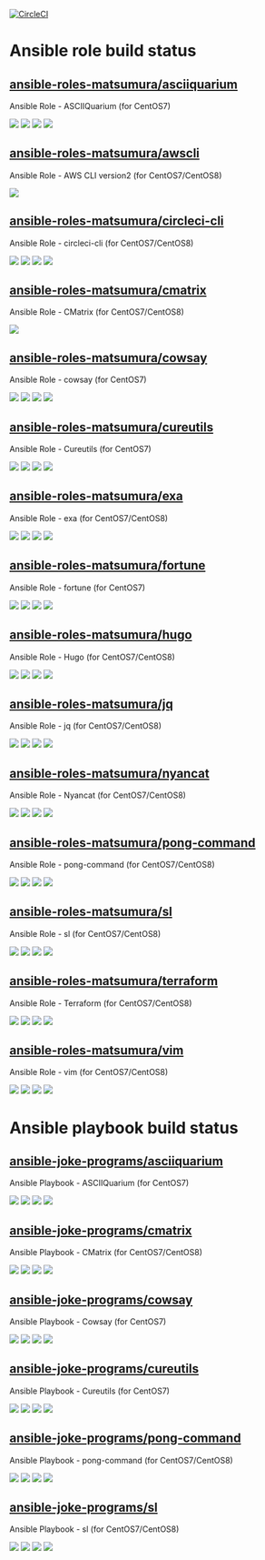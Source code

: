 [![CircleCI](https://circleci.com/gh/TomonoriMatsumura/scheduled-executor.svg?style=svg)](https://circleci.com/gh/TomonoriMatsumura/scheduled-executor)

# Ansible role build status

## [ansible-roles-matsumura/asciiquarium](https://github.com/ansible-roles-matsumura/asciiquarium)

Ansible Role - ASCIIQuarium (for CentOS7)

[![](https://github.com/ansible-roles-matsumura/asciiquarium/workflows/ansible-lint/badge.svg)](https://github.com/ansible-roles-matsumura/asciiquarium/actions?query=workflow%3Aansible-lint)
[![](https://github.com/ansible-roles-matsumura/asciiquarium/workflows/molecule/badge.svg)](https://github.com/ansible-roles-matsumura/asciiquarium/actions?query=workflow%3Amolecule)
[![](https://github.com/ansible-roles-matsumura/asciiquarium/workflows/trailing%20whitespace/badge.svg)](https://github.com/ansible-roles-matsumura/asciiquarium/actions?query=workflow%3A%22trailing+whitespace%22)
[![](https://github.com/ansible-roles-matsumura/asciiquarium/workflows/yamllint/badge.svg)](https://github.com/ansible-roles-matsumura/asciiquarium/actions?query=workflow%3Ayamllint)

## [ansible-roles-matsumura/awscli](https://github.com/ansible-roles-matsumura/awscli)

Ansible Role - AWS CLI version2 (for CentOS7/CentOS8)

[![](https://github.com/ansible-roles-matsumura/awscli/workflows/build/badge.svg)](https://github.com/ansible-roles-matsumura/awscli/actions?query=workflow%3Abuild)

## [ansible-roles-matsumura/circleci-cli](https://github.com/ansible-roles-matsumura/circleci-cli)

Ansible Role - circleci-cli (for CentOS7/CentOS8)

[![](https://github.com/ansible-roles-matsumura/circleci-cli/workflows/ansible-lint/badge.svg)](https://github.com/ansible-roles-matsumura/circleci-cli/actions?query=workflow%3Aansible-lint)
[![](https://github.com/ansible-roles-matsumura/circleci-cli/workflows/molecule/badge.svg)](https://github.com/ansible-roles-matsumura/circleci-cli/actions?query=workflow%3Amolecule)
[![](https://github.com/ansible-roles-matsumura/circleci-cli/workflows/trailing%20whitespace/badge.svg)](https://github.com/ansible-roles-matsumura/circleci-cli/actions?query=workflow%3A%22trailing+whitespace%22)
[![](https://github.com/ansible-roles-matsumura/circleci-cli/workflows/yamllint/badge.svg)](https://github.com/ansible-roles-matsumura/circleci-cli/actions?query=workflow%3Ayamllint)

## [ansible-roles-matsumura/cmatrix](https://github.com/ansible-roles-matsumura/cmatrix)

Ansible Role - CMatrix (for CentOS7/CentOS8)

[![](https://github.com/ansible-roles-matsumura/cmatrix/workflows/build/badge.svg)](https://github.com/ansible-roles-matsumura/cmatrix/actions?query=workflow%3Abuild)

## [ansible-roles-matsumura/cowsay](https://github.com/ansible-roles-matsumura/cowsay)

Ansible Role - cowsay (for CentOS7)

[![](https://github.com/ansible-roles-matsumura/cowsay/workflows/ansible-lint/badge.svg)](https://github.com/ansible-roles-matsumura/cowsay/actions?query=workflow%3Aansible-lint)
[![](https://github.com/ansible-roles-matsumura/cowsay/workflows/molecule/badge.svg)](https://github.com/ansible-roles-matsumura/cowsay/actions?query=workflow%3Amolecule)
[![](https://github.com/ansible-roles-matsumura/cowsay/workflows/trailing%20whitespace/badge.svg)](https://github.com/ansible-roles-matsumura/cowsay/actions?query=workflow%3A%22trailing+whitespace%22)
[![](https://github.com/ansible-roles-matsumura/cowsay/workflows/yamllint/badge.svg)](https://github.com/ansible-roles-matsumura/cowsay/actions?query=workflow%3Ayamllint)


## [ansible-roles-matsumura/cureutils](https://github.com/ansible-roles-matsumura/cureutils)

Ansible Role - Cureutils (for CentOS7)

[![](https://github.com/ansible-roles-matsumura/cureutils/workflows/ansible-lint/badge.svg)](https://github.com/ansible-roles-matsumura/cureutils/actions?query=workflow%3Aansible-lint)
[![](https://github.com/ansible-roles-matsumura/cureutils/workflows/molecule/badge.svg)](https://github.com/ansible-roles-matsumura/cureutils/actions?query=workflow%3Amolecule)
[![](https://github.com/ansible-roles-matsumura/cureutils/workflows/trailing%20whitespace/badge.svg)](https://github.com/ansible-roles-matsumura/cureutils/actions?query=workflow%3A%22trailing+whitespace%22)
[![](https://github.com/ansible-roles-matsumura/cureutils/workflows/yamllint/badge.svg)](https://github.com/ansible-roles-matsumura/cureutils/actions?query=workflow%3Ayamllint)

## [ansible-roles-matsumura/exa](https://github.com/ansible-roles-matsumura/exa)

Ansible Role - exa (for CentOS7/CentOS8)

[![](https://github.com/ansible-roles-matsumura/exa/workflows/ansible-lint/badge.svg)](https://github.com/ansible-roles-matsumura/exa/actions?query=workflow%3Aansible-lint)
[![](https://github.com/ansible-roles-matsumura/exa/workflows/molecule/badge.svg)](https://github.com/ansible-roles-matsumura/exa/actions?query=workflow%3Amolecule)
[![](https://github.com/ansible-roles-matsumura/exa/workflows/trailing%20whitespace/badge.svg)](https://github.com/ansible-roles-matsumura/exa/actions?query=workflow%3A%22trailing+whitespace%22)
[![](https://github.com/ansible-roles-matsumura/exa/workflows/yamllint/badge.svg)](https://github.com/ansible-roles-matsumura/exa/actions?query=workflow%3Ayamllint)

## [ansible-roles-matsumura/fortune](https://github.com/ansible-roles-matsumura/fortune)

Ansible Role - fortune (for CentOS7)

[![](https://github.com/ansible-roles-matsumura/fortune/workflows/ansible-lint/badge.svg)](https://github.com/ansible-roles-matsumura/fortune/actions?query=workflow%3Aansible-lint)
[![](https://github.com/ansible-roles-matsumura/fortune/workflows/molecule/badge.svg)](https://github.com/ansible-roles-matsumura/fortune/actions?query=workflow%3Amolecule)
[![](https://github.com/ansible-roles-matsumura/fortune/workflows/trailing%20whitespace/badge.svg)](https://github.com/ansible-roles-matsumura/fortune/actions?query=workflow%3A%22trailing+whitespace%22)
[![](https://github.com/ansible-roles-matsumura/fortune/workflows/yamllint/badge.svg)](https://github.com/ansible-roles-matsumura/fortune/actions?query=workflow%3Ayamllint)

## [ansible-roles-matsumura/hugo](https://github.com/ansible-roles-matsumura/hugo)

Ansible Role - Hugo (for CentOS7/CentOS8)

[![](https://github.com/ansible-roles-matsumura/hugo/workflows/ansible-lint/badge.svg)](https://github.com/ansible-roles-matsumura/hugo/actions?query=workflow%3Aansible-lint)
[![](https://github.com/ansible-roles-matsumura/hugo/workflows/molecule/badge.svg)](https://github.com/ansible-roles-matsumura/hugo/actions?query=workflow%3Amolecule)
[![](https://github.com/ansible-roles-matsumura/hugo/workflows/trailing%20whitespace/badge.svg)](https://github.com/ansible-roles-matsumura/hugo/actions?query=workflow%3A%22trailing+whitespace%22)
[![](https://github.com/ansible-roles-matsumura/hugo/workflows/yamllint/badge.svg)](https://github.com/ansible-roles-matsumura/hugo/actions?query=workflow%3Ayamllint)

## [ansible-roles-matsumura/jq](https://github.com/ansible-roles-matsumura/jq)

Ansible Role - jq (for CentOS7/CentOS8)

[![](https://github.com/ansible-roles-matsumura/jq/workflows/ansible-lint/badge.svg)](https://github.com/ansible-roles-matsumura/jq/actions?query=workflow%3Aansible-lint)
[![](https://github.com/ansible-roles-matsumura/jq/workflows/molecule/badge.svg)](https://github.com/ansible-roles-matsumura/jq/actions?query=workflow%3Amolecule)
[![](https://github.com/ansible-roles-matsumura/jq/workflows/trailing%20whitespace/badge.svg)](https://github.com/ansible-roles-matsumura/jq/actions?query=workflow%3A%22trailing+whitespace%22)
[![](https://github.com/ansible-roles-matsumura/jq/workflows/yamllint/badge.svg)](https://github.com/ansible-roles-matsumura/jq/actions?query=workflow%3Ayamllint)

## [ansible-roles-matsumura/nyancat](https://github.com/ansible-roles-matsumura/nyancat)

Ansible Role - Nyancat (for CentOS7/CentOS8)

[![](https://github.com/ansible-roles-matsumura/nyancat/workflows/ansible-lint/badge.svg)](https://github.com/ansible-roles-matsumura/nyancat/actions?query=workflow%3Aansible-lint)
[![](https://github.com/ansible-roles-matsumura/nyancat/workflows/molecule/badge.svg)](https://github.com/ansible-roles-matsumura/nyancat/actions?query=workflow%3Amolecule)
[![](https://github.com/ansible-roles-matsumura/nyancat/workflows/trailing%20whitespace/badge.svg)](https://github.com/ansible-roles-matsumura/nyancat/actions?query=workflow%3A%22trailing+whitespace%22)
[![](https://github.com/ansible-roles-matsumura/nyancat/workflows/yamllint/badge.svg)](https://github.com/ansible-roles-matsumura/nyancat/actions?query=workflow%3Ayamllint)

## [ansible-roles-matsumura/pong-command](https://github.com/ansible-roles-matsumura/pong-command)

Ansible Role - pong-command (for CentOS7/CentOS8)

[![](https://github.com/ansible-roles-matsumura/pong-command/workflows/ansible-lint/badge.svg)](https://github.com/ansible-roles-matsumura/pong-command/actions?query=workflow%3Aansible-lint)
[![](https://github.com/ansible-roles-matsumura/pong-command/workflows/molecule/badge.svg)](https://github.com/ansible-roles-matsumura/pong-command/actions?query=workflow%3Amolecule)
[![](https://github.com/ansible-roles-matsumura/pong-command/workflows/trailing%20whitespace/badge.svg)](https://github.com/ansible-roles-matsumura/pong-command/actions?query=workflow%3A%22trailing+whitespace%22)
[![](https://github.com/ansible-roles-matsumura/pong-command/workflows/yamllint/badge.svg)](https://github.com/ansible-roles-matsumura/pong-command/actions?query=workflow%3Ayamllint)

## [ansible-roles-matsumura/sl](https://github.com/ansible-roles-matsumura/sl)

Ansible Role - sl (for CentOS7/CentOS8)

[![](https://github.com/ansible-roles-matsumura/sl/workflows/ansible-lint/badge.svg)](https://github.com/ansible-roles-matsumura/sl/actions?query=workflow%3Aansible-lint)
[![](https://github.com/ansible-roles-matsumura/sl/workflows/molecule/badge.svg)](https://github.com/ansible-roles-matsumura/sl/actions?query=workflow%3Amolecule)
[![](https://github.com/ansible-roles-matsumura/sl/workflows/trailing%20whitespace/badge.svg)](https://github.com/ansible-roles-matsumura/sl/actions?query=workflow%3A%22trailing+whitespace%22)
[![](https://github.com/ansible-roles-matsumura/sl/workflows/yamllint/badge.svg)](https://github.com/ansible-roles-matsumura/sl/actions?query=workflow%3Ayamllint)

## [ansible-roles-matsumura/terraform](https://github.com/ansible-roles-matsumura/terraform)

Ansible Role - Terraform (for CentOS7/CentOS8)

[![](https://github.com/ansible-roles-matsumura/terraform/workflows/ansible-lint/badge.svg)](https://github.com/ansible-roles-matsumura/terraform/actions?query=workflow%3Aansible-lint)
[![](https://github.com/ansible-roles-matsumura/terraform/workflows/molecule/badge.svg)](https://github.com/ansible-roles-matsumura/terraform/actions?query=workflow%3Amolecule)
[![](https://github.com/ansible-roles-matsumura/terraform/workflows/trailing%20whitespace/badge.svg)](https://github.com/ansible-roles-matsumura/terraform/actions?query=workflow%3A%22trailing+whitespace%22)
[![](https://github.com/ansible-roles-matsumura/terraform/workflows/yamllint/badge.svg)](https://github.com/ansible-roles-matsumura/terraform/actions?query=workflow%3Ayamllint)

## [ansible-roles-matsumura/vim](https://github.com/ansible-roles-matsumura/vim)

Ansible Role - vim (for CentOS7/CentOS8)

[![](https://github.com/ansible-roles-matsumura/vim/workflows/ansible-lint/badge.svg)](https://github.com/ansible-roles-matsumura/vim/actions?query=workflow%3Aansible-lint)
[![](https://github.com/ansible-roles-matsumura/vim/workflows/molecule/badge.svg)](https://github.com/ansible-roles-matsumura/vim/actions?query=workflow%3Amolecule)
[![](https://github.com/ansible-roles-matsumura/vim/workflows/trailing%20whitespace/badge.svg)](https://github.com/ansible-roles-matsumura/vim/actions?query=workflow%3A%22trailing+whitespace%22)
[![](https://github.com/ansible-roles-matsumura/vim/workflows/yamllint/badge.svg)](https://github.com/ansible-roles-matsumura/vim/actions?query=workflow%3Ayamllint)

# Ansible playbook build status

## [ansible-joke-programs/asciiquarium](https://github.com/ansible-joke-programs/asciiquarium)

Ansible Playbook - ASCIIQuarium (for CentOS7)

[![](https://github.com/ansible-joke-programs/asciiquarium/workflows/ansible-lint/badge.svg)](https://github.com/ansible-joke-programs/asciiquarium/actions?query=workflow%3Aansible-lint)
[![](https://github.com/ansible-joke-programs/asciiquarium/workflows/molecule/badge.svg)](https://github.com/ansible-joke-programs/asciiquarium/actions?query=workflow%3Amolecule)
[![](https://github.com/ansible-joke-programs/asciiquarium/workflows/trailing%20whitespace/badge.svg)](https://github.com/ansible-joke-programs/asciiquarium/actions?query=workflow%3A%22trailing+whitespace%22)
[![](https://github.com/ansible-joke-programs/asciiquarium/workflows/yamllint/badge.svg)](https://github.com/ansible-joke-programs/asciiquarium/actions?query=workflow%3Ayamllint)

## [ansible-joke-programs/cmatrix](https://github.com/ansible-joke-programs/cmatrix)

Ansible Playbook - CMatrix (for CentOS7/CentOS8)

[![](https://github.com/ansible-joke-programs/cmatrix/workflows/ansible-lint/badge.svg)](https://github.com/ansible-joke-programs/cmatrix/actions?query=workflow%3Aansible-lint)
[![](https://github.com/ansible-joke-programs/cmatrix/workflows/molecule/badge.svg)](https://github.com/ansible-joke-programs/cmatrix/actions?query=workflow%3Amolecule)
[![](https://github.com/ansible-joke-programs/cmatrix/workflows/trailing%20whitespace/badge.svg)](https://github.com/ansible-joke-programs/cmatrix/actions?query=workflow%3A%22trailing+whitespace%22)
[![](https://github.com/ansible-joke-programs/cmatrix/workflows/yamllint/badge.svg)](https://github.com/ansible-joke-programs/cmatrix/actions?query=workflow%3Ayamllint)

## [ansible-joke-programs/cowsay](https://github.com/ansible-joke-programs/cowsay)

Ansible Playbook - Cowsay (for CentOS7)

[![](https://github.com/ansible-joke-programs/cowsay/workflows/ansible-lint/badge.svg)](https://github.com/ansible-joke-programs/cowsay/actions?query=workflow%3Aansible-lint)
[![](https://github.com/ansible-joke-programs/cowsay/workflows/molecule/badge.svg)](https://github.com/ansible-joke-programs/cowsay/actions?query=workflow%3Amolecule)
[![](https://github.com/ansible-joke-programs/cowsay/workflows/trailing%20whitespace/badge.svg)](https://github.com/ansible-joke-programs/cowsay/actions?query=workflow%3A%22trailing+whitespace%22)
[![](https://github.com/ansible-joke-programs/cowsay/workflows/yamllint/badge.svg)](https://github.com/ansible-joke-programs/cowsay/actions?query=workflow%3Ayamllint)

## [ansible-joke-programs/cureutils](https://github.com/ansible-joke-programs/cureutils)

Ansible Playbook - Cureutils (for CentOS7)

[![](https://github.com/ansible-joke-programs/cureutils/workflows/ansible-lint/badge.svg)](https://github.com/ansible-joke-programs/cureutils/actions?query=workflow%3Aansible-lint)
[![](https://github.com/ansible-joke-programs/cureutils/workflows/molecule/badge.svg)](https://github.com/ansible-joke-programs/cureutils/actions?query=workflow%3Amolecule)
[![](https://github.com/ansible-joke-programs/cureutils/workflows/trailing%20whitespace/badge.svg)](https://github.com/ansible-joke-programs/cureutils/actions?query=workflow%3A%22trailing+whitespace%22)
[![](https://github.com/ansible-joke-programs/cureutils/workflows/yamllint/badge.svg)](https://github.com/ansible-joke-programs/cureutils/actions?query=workflow%3Ayamllint)

## [ansible-joke-programs/pong-command](https://github.com/ansible-joke-programs/pong-command)

Ansible Playbook - pong-command (for CentOS7/CentOS8)

[![](https://github.com/ansible-joke-programs/pong-command/workflows/ansible-lint/badge.svg)](https://github.com/ansible-joke-programs/pong-command/actions?query=workflow%3Aansible-lint)
[![](https://github.com/ansible-joke-programs/pong-command/workflows/molecule/badge.svg)](https://github.com/ansible-joke-programs/pong-command/actions?query=workflow%3Amolecule)
[![](https://github.com/ansible-joke-programs/pong-command/workflows/trailing%20whitespace/badge.svg)](https://github.com/ansible-joke-programs/pong-command/actions?query=workflow%3A%22trailing+whitespace%22)
[![](https://github.com/ansible-joke-programs/pong-command/workflows/yamllint/badge.svg)](https://github.com/ansible-joke-programs/pong-command/actions?query=workflow%3Ayamllint)

## [ansible-joke-programs/sl](https://github.com/ansible-joke-programs/sl)

Ansible Playbook - sl (for CentOS7/CentOS8)

[![](https://github.com/ansible-joke-programs/sl/workflows/ansible-lint/badge.svg)](https://github.com/ansible-joke-programs/sl/actions?query=workflow%3Aansible-lint)
[![](https://github.com/ansible-joke-programs/sl/workflows/molecule/badge.svg)](https://github.com/ansible-joke-programs/sl/actions?query=workflow%3Amolecule)
[![](https://github.com/ansible-joke-programs/sl/workflows/trailing%20whitespace/badge.svg)](https://github.com/ansible-joke-programs/sl/actions?query=workflow%3A%22trailing+whitespace%22)
[![](https://github.com/ansible-joke-programs/sl/workflows/yamllint/badge.svg)](https://github.com/ansible-joke-programs/sl/actions?query=workflow%3Ayamllint)

